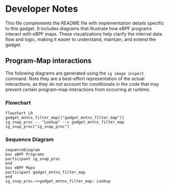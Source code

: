 # Developer Notes

This file complements the README file with implementation details specific to this gadget. It includes diagrams that illustrate how eBPF programs interact with eBPF maps. These visualizations help clarify the internal data flow and logic, making it easier to understand, maintain, and extend the gadget.

## Program-Map interactions

The following diagrams are generated using the `ig image inspect` command. Note they are a best-effort representation of the actual interactions, as they do not account for conditionals in the code that may prevent certain program–map interactions from occurring at runtime.

### Flowchart

```mermaid
flowchart LR
gadget_mntns_filter_map[("gadget_mntns_filter_map")]
ig_snap_proc -- "Lookup" --> gadget_mntns_filter_map
ig_snap_proc["ig_snap_proc"]
```

### Sequence Diagram

```mermaid
sequenceDiagram
box eBPF Programs
participant ig_snap_proc
end
box eBPF Maps
participant gadget_mntns_filter_map
end
ig_snap_proc->>gadget_mntns_filter_map: Lookup
```
